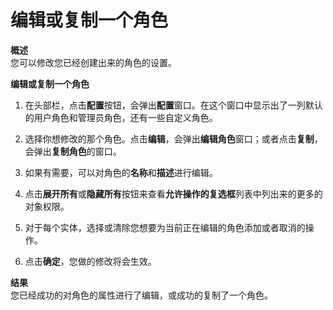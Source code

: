 # 编辑或复制一个角色

**概述**<br/>
您可以修改您已经创建出来的角色的设置。

**编辑或复制一个角色**
1. 在头部栏，点击**配置**按钮，会弹出**配置**窗口。在这个窗口中显示出了一列默认的用户角色和管理员角色，还有一些自定义角色。

2. 选择你想修改的那个角色。点击**编辑**，会弹出**编辑角色**窗口；或者点击**复制**，会弹出**复制角色**的窗口。

3. 如果有需要，可以对角色的**名称**和**描述**进行编辑。

4. 点击**展开所有**或**隐藏所有**按钮来查看**允许操作的复选框**列表中列出来的更多的对象权限。

5. 对于每个实体，选择或清除您想要为当前正在编辑的角色添加或者取消的操作。

6. 点击**确定**，您做的修改将会生效。

**结果**<br/>
您已经成功的对角色的属性进行了编辑，或成功的复制了一个角色。
